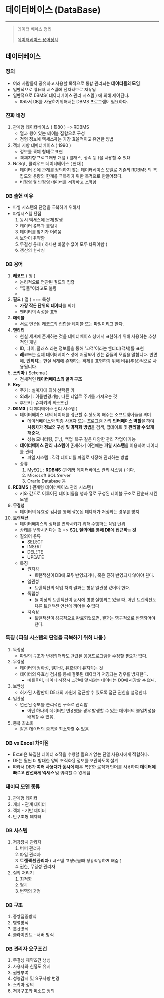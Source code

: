 # 데이터베이스 (DataBase) 

---

> 데이터 베이스 정리 
>
> [데이터베이스 용어정리](https://93jpark.tistory.com/23)

## 데이터베이스 

### 정의

-  여러 사람들이 공유하고 사용할 목적으로 통합 관리되는 **데이터들의 모임**
  - 일반적으로 컴퓨터 시스템에 전자적으로 저장됨 
- 일반적으로 DBMS( 데이터베이스 관리 시스템 ) 에 의해 제어된다. 
  - 따라서 DB를 사용하기위해서는 DBMS 프로그램이 필요하다. 


### 진화  배경 

1. 관계형 데이터베이스 ( 1980 ) => RDBMS
   - 열과 행이 있는 테이블 집합으로 구성 
   - 정형 정보에 액세스하는 가장 효율적이고 유연한 방법
2. 객체 지향 데이터베이스 ( 1990 )
   - 정보를 객체 형태로 표현
   - 객체지향 프로그래밍 개념 ( 클래스, 상속 등 )을 사용할 수 있다.
3. NoSql , 클라우드 데이터베이스 ( 현재 )
   - 데이터 간에 관계를 정의하지 않는 데이터베이스 모델로 기존의 RDBMS 의 복잡도와 용량의 한계를 극복하기 위한 목적으로 만들어졌다.
   - 비정형 및 반정형 데이터를 저장하고 조작함 

### DB 출현 이유

- 파일 시스템의 단점을 극복하기 위해서 
- 파일시스템 단점
  1. 동시 엑세스에 문제 발생
  2. 데이터 중복과 불일치
  3. 데이터를 찾기가 어려움
  4. 보안이 취약함
  5. 무결성 문제 ( 하나만 바꿀수 없어 모두 바꿔야함 )
  6. 갱신의 원자성

### DB 용어

1. **레코드** ( 행 )
   - 논리적으로 연관된 필드의 집합 
   - "튜플"이라고도 불림 
   - 
2. **필드** ( 열 ) === 특성 
   - **가장 작은 단위의 데이터**를 의미
   - 엔티티의 속성을 표현
3. **테이블**
   - 서로 연관된 레코드의 집합을 테이블 또는 파일이라고 한다.
4. **엔티티** 
   - 현실 세계에 존재하는 것을 데이터베이스 상에서 표현하기 위해 사용하는 추상적인 개념
   - ID, 나이, 클래스 라는 정보들을 통해 '고객'이라는 엔티티(객체)를 표현
   - **레코드**는 실제 데이터베이스 상에 저장되어 있는 값들의 모임을 말합니다. 반면에, **엔티티**는 현실 세계에 존재하는 객체를 표현하기 위해 비유(추상)적으로 사용됩니다.
5. **스키마** ( Schema )
   - 전체적인 **데이터베이스의 골격 구조**
6. **Key**
   - 주키 : 설계자에 의해 선택된 키 
   - 외례키 : 이름변경가능, 다른 테입르 주키를 가져오는 것 
   - 후보키 : 슈퍼키의 최소조건 
7. **DBMS** ( 데이터베이스 관리 시스템 )
   - 데이터베이스 내의 데이터를 접근할 수 있도록 해주는 소프트웨어들을 의미
     - 데이터베이스와 최종 사용자 또는 프로그램 간의 **인터페이스 역할**을 하여 **사용자가 정보의 구성 및 최적화 방법**을 검색, 업데이트 및 **관리할 수 있게 해준다.**
     - 성능 모니터링, 튜닝, 백업, 복구 같은 다양한 관리 작업이 가능
   - **데이터베이스 관리 시스템**이 존재하기 이전에는 **파일 시스템**을 이용하여 데이터를 관리
     - 파일 시스템 : 각각 데이터를 파일로 저장해 관리하는 방법 
   - 종류
     1. MySQL : **RDBMS** (관계형 데이터베이스 관리 시스템 ) 이다. 
     2. Microsoft SQL Server
     3. Oracle Database 등 
8. **RDBMS** ( 관계형 데이터베이스 관리 시스템 )
   - 키와 값으로 이루어진 데이터들을 행과 열로 구성된 테이블 구조로 단순화 시킨 모델 
9. **무결성** 
   - 데이터의 유효성 검사를 통해 잘못된 데이터가 저장되는 경우를 방지
10. **트랜잭션**
    - 데이터베이스의 상태를 변화시키기 위해 수행하는 작업 단위
    - 상태를 변화시킨다는 것 => **SQL 질의어를 통해 DB에 접근하는 것**
    - 질의어 종류
      - SELECT 
      - INSERT
      - DELETE
      - UPDATE
    - 특징
      - 원자성
        - 트랜잭션이 DB에 모두 반영되거나, 혹은 전혀 반영되지 않아야 된다.
      - 일관성
        - 트랜잭션의 작업 처리 결과는 항상 일관성 있어야 한다.
      - 독립성
        - 둘 이상의 트랜잭션이 동시에 병행 실행되고 있을 때, 어떤 트랜잭션도 다른 트랜잭션 연산에 끼어들 수 없다
      - 지속성 
        - 트랜잭션이 성공적으로 완료되었으면, 결과는 영구적으로 반영되어야 한다.

### 특징 ( 파일 시스템의 단점을 극복하기 위해 나옴 )

1. 독립성
   - 파일의 구조가 변경되더라도 관련된 응용프로그램을 수정할 필요가 없다. 
2. 무결성 
   - 데이터의 정확성, 일관성, 유효성이 유지되는 것
   - 데이터의 유효성 검사를 통해 잘못된 데이터가 저장되는 경우를 방지한다. 
     - 예를들어, 데이터 저장시 조건에 맞지않는 데이터는 DB에 저장할 수 없다. 
3. 보안성 
   - 허가된 사람만이 DB내의 자원에 접근할 수 있도록 접근 권한을 설정한다. 
4. 일관성 
   - 연관된 정보를 논리적인 구조로 관리함
     - 어떤 하나의 데이터만 변경했을 경우 발생할 수 있는 데이터의 불일치성을 배제할 수 있음. 
5. 중복 최소화 
   - 같은 데이터의 중복을 최소화할 수 있음 

### DB vs Excel 차이점 

- Excel은 복잡한 데이터 조작을 수행할 필요가 없는 단일 사용자에게 적합하다. 
- DB는 훨씬 더 방대한 양의 조직화된 정보를 보관하도록 설계
- 따라서 DB가 **여러 사용자가 동시에** 매우 복잡한 로직과 언어를 사용하여 **데이터에 빠르고 안전하게 엑세스** 및 쿼리할 수 있게됨 

### 데이터 모델 종류

1. 관계형 데이터
2. 개체 - 관계 데이터
3. 객체 - 기반 데이터
4. 반구조형 데이터 

### DB 시스템

1. 저장장치 관리자
   1. 버퍼 관리자
   2. 파일 관리자
   3. **트랜잭션 관리자** ( 시스템 고장났을때 정상작동하게 해줌 )
   4. 권한, 무결성 관리자 
2. 질의 처리기 
   1. 최적화
   2. 평가
   3. 번역의 과정 

### DB 구조

1. 중앙집중방식
2. 병렬방식
3. 분산방식
4. 클라이언트 - 서버 방식 

### DB 관리자 요구조건

1. 무결성 제약조건 생성
2. 사용자와 친밀도 유지
3. 권한부여
4. 성능감시 및 요구사항 변경
5. 스키마 정의
6. 저장구조와 메소드 정의 



